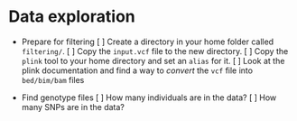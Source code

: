 # Data exploration

* Prepare for filtering
 [ ] Create a directory in your home folder called `filtering/`.
 [ ] Copy the `input.vcf` file to the new directory.
 [ ] Copy the `plink` tool to your home directory and set an `alias` for it.
 [ ] Look at the plink documentation and find a way to *convert* the `vcf` file into `bed/bim/bam` files

* Find genotype files
 [ ] How many individuals are in the data?
 [ ] How many SNPs are in the data?
